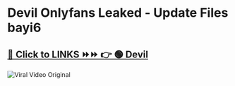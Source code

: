 
 # Devil Onlyfans Leaked - Update Files bayi6

## <h2><a href="https://clipsfans.com/Devil&ref=git">🔗 Click to LINKS ⏩⏩ 👉 🟢 Devil </a></h2>

<a href="https://clipsfans.com/Devil&ref=git" rel="nofollow" data-target="animated-image.originalLink"><img src="https://i.ibb.co.com/xMMVF88/686577567.gif" alt="Viral Video Original" style="max-width: 100%; display: inline-block;" data-target="animated-image.originalImage"></a>

